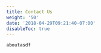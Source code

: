 ```yaml
---
title: Contact Us
weight: '50'
date: '2018-04-29T09:21:40-07:00'
disableToc: true
---
```

```
aboutasdf
```
